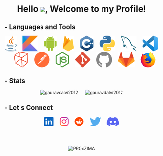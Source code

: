 <html>
<body>

<h1 align = "center">Hello <img src="https://c.tenor.com/AUHgwWxTw14AAAAi/dm4uz3-foekoe.gif" width="28">, Welcome to my Profile!</h1>


## - Languages and Tools
<p align = "center">
<img src = "src/java.svg" height = "50">&nbsp&nbsp&nbsp&nbsp
<img src = "src/kotlin.svg" height = "50">&nbsp&nbsp&nbsp&nbsp
<img src = "src/android.svg" height = "50">&nbsp&nbsp&nbsp&nbsp
<img src = "src/firebase.svg" height = "50">&nbsp&nbsp&nbsp&nbsp
<img src = "src/cpp.svg" height = "50">&nbsp&nbsp&nbsp&nbsp
<img src = "src/python.svg" height = "50">&nbsp&nbsp&nbsp&nbsp
<img src = "src/mysql.svg" height = "50">&nbsp&nbsp&nbsp&nbsp
<img src = "src/vscode.svg" height = "50">&nbsp&nbsp&nbsp&nbsp
<img src = "src/netbeans.svg" height = "50">&nbsp&nbsp&nbsp&nbsp
<img src = "src/postman.svg" height = "50">&nbsp&nbsp&nbsp&nbsp
<img src = "src/nodejs.svg" height = "50">&nbsp&nbsp&nbsp&nbsp
<img src = "src/git.svg" height = "50">&nbsp&nbsp&nbsp&nbsp
<img src = "src/github.svg" height = "50">&nbsp&nbsp&nbsp&nbsp
<img src = "src/gitlab.svg" height = "50">&nbsp&nbsp&nbsp&nbsp
<img src = "src/firefox.svg" height = "50">
<!-- <img src = "https://img.shields.io/badge/Android-3BD482?style=for-the-badge&logo=android&logoColor=white">
<img src = "https://img.shields.io/badge/VS_Code-44A7EC?style=for-the-badge&logo=visual-studio-code&logoColor=white"> -->
</p>


## - Stats
<p align = "center">
<img src="https://github-readme-stats.vercel.app/api?username=gauravdalvi2012&include_all_commits=true&count_private=true&show_icons=true&theme=vision-friendly-dark&hide_border=false&custom_title=gauravdalvi2012%27s%20Github%20Stats&hide_border=true" width="48%" alt="gauravdalvi2012"/>
&nbsp&nbsp&nbsp&nbsp
<img src = "https://github-readme-streak-stats.herokuapp.com?user=gauravdalvi2012&theme=highcontrast&hide_border=true" width="48%" alt="gauravdalvi2012"/>
</p>


## - Let's Connect
<p align = "center">
<a href = "https://www.linkedin.com/in/gauravdalvi2012/"><img src = "src/linkedin.svg" height = "30"></a>&nbsp&nbsp&nbsp&nbsp
<a href = "https://www.instagram.com/gauravdalvi2012/"><img src = "src/instagram.svg" height = "30"></a>&nbsp&nbsp&nbsp&nbsp
<a href = "https://www.reddit.com/user/Gaurav_Dalvi"><img src = "src/reddit.svg" height = "30"></a>&nbsp&nbsp&nbsp&nbsp
<a href = "https://twitter.com/gauravdalvi2012"><img src = "src/twitter.svg" height = "30"></a>&nbsp&nbsp&nbsp&nbsp
<a href = "https://discordapp.com/users/411162959834906624"><img src = "src/discord.svg" height = "30"></a>
</p>

<br><br>
<p align="center">
  <img src="https://komarev.com/ghpvc/?username=gauravdalvi2012&label=Profile+Views&color=141321" alt="PROxZIMA" /> 
</p>

</body>
</html>
